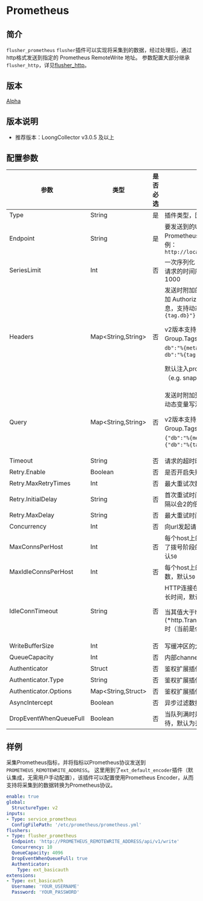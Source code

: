 # Prometheus

## 简介

`flusher_prometheus` `flusher`插件可以实现将采集到的数据，经过处理后，通过http格式发送到指定的 Prometheus RemoteWrite 地址。
参数配置大部分继承`flusher_http`，详见[flusher_http](flusher-http.md)。

## 版本

[Alpha](../../stability-level.md)

## 版本说明

* 推荐版本：LoongCollector v3.0.5 及以上

## 配置参数

| 参数                     | 类型                  | 是否必选 | 说明                                                                                                                                                                                                                                      |
|------------------------|---------------------|------|-----------------------------------------------------------------------------------------------------------------------------------------------------------------------------------------------------------------------------------------|
| Type                   | String              | 是    | 插件类型，固定为`flusher_prometheus`                                                                                                                                                                                                            |
| Endpoint               | String              | 是    | 要发送到的URL地址，遵从Prometheus RemoteWrite协议，示例：`http://localhost:8086/api/v1/write`                                                                                                                                                           |
| SeriesLimit            | Int                 | 否    | 一次序列化 Prometheus RemoteWrite 请求的时间序列的最大长度，默认1000                                                                                                                                                                                        |
| Headers                | Map<String,String>  | 否    | 发送时附加的http请求header，如可添加 Authorization、Content-Type等信息，支持动态变量写法，如`{"x-db":"%{tag.db}"}`<p>v2版本支持从Group的Metadata或者Group.Tags中获取动态变量，如`{"x-db":"%{metadata.db}"}`或者`{"x-db":"%{tag.db}"}`</p><p>默认注入prometheus相关的Header（e.g. snappy压缩）</p> |
| Query                  | Map<String,String>  | 否    | 发送时附加到url上的query参数，支持动态变量写法，如`{"db":"%{tag.db}"}`<p>v2版本支持从Group的Metadata或者Group.Tags中获取动态变量，如`{"db":"%{metadata.db}"}`或者`{"db":"%{tag.db}"}`</p>                                                                                       |
| Timeout                | String              | 否    | 请求的超时时间，默认 `60s`                                                                                                                                                                                                                        |
| Retry.Enable           | Boolean             | 否    | 是否开启失败重试，默认为 `true`                                                                                                                                                                                                                     |
| Retry.MaxRetryTimes    | Int                 | 否    | 最大重试次数，默认为 `3`                                                                                                                                                                                                                          |
| Retry.InitialDelay     | String              | 否    | 首次重试时间间隔，默认为 `1s`，重试间隔以会2的倍数递增                                                                                                                                                                                                          |
| Retry.MaxDelay         | String              | 否    | 最大重试时间间隔，默认为 `30s`                                                                                                                                                                                                                      |
| Concurrency            | Int                 | 否    | 向url发起请求的并发数，默认为`1`                                                                                                                                                                                                                     |
| MaxConnsPerHost        | Int                 | 否    | 每个host上的最大HTTP连接数（包含了拨号阶段的、活跃的、空闲的），默认`50`                                                                                                                                                                                              |
| MaxIdleConnsPerHost    | Int                 | 否    | 每个host上的最大空闲的HTTP连接数，默认`50`                                                                                                                                                                                                             |
| IdleConnTimeout        | String              | 否    | HTTP连接在关闭前保持闲置状态的最长时间，默认`90s`<p>当其值大于http.DefaultTransport.(*http.Transport).IdleConnTimeout时（当前是`90s`），会采用该值                                                                                                                           |
| WriteBufferSize        | Int                 | 否    | 写缓冲区的大小，默认`64KB`                                                                                                                                                                                                                        |
| QueueCapacity          | Int                 | 否    | 内部channel的缓存大小，默认为1024 |
| Authenticator          | Struct              | 否    | 鉴权扩展插件配置                                                                                                                                                                                                                                |
| Authenticator.Type     | String              | 否    | 鉴权扩展插件类型                                                                                                                                                                                                                                |
| Authenticator.Options  | Map<String,Struct>  | 否    | 鉴权扩展插件配置内容                                                                                                                                                                                                                              |
| AsyncIntercept         | Boolean             | 否    | 异步过滤数据，默认为否 |
| DropEventWhenQueueFull | Boolean             | 否    | 当队列满时是否丢弃数据，否则需要等待，默认为丢弃                                                                                                                                                                                                                |

## 样例

采集Prometheus指标，并将指标以Prometheus协议发送到`PROMETHEUS_REMOTEWRITE_ADDRESS`。
这里用到了`ext_default_encoder`插件（默认集成，无需用户手动配置），该插件可以配置使用Prometheus Encoder，从而支持将采集到的数据转换为Prometheus协议。

```yaml
enable: true
global:
  StructureType: v2
inputs:
- Type: service_prometheus
  ConfigFilePath: '/etc/prometheus/prometheus.yml'
flushers:
- Type: flusher_prometheus
  Endpoint: 'http://PROMETHEUS_REMOTEWRITE_ADDRESS/api/v1/write'
  Concurrency: 10
  QueueCapacity: 4096
  DropEventWhenQueueFull: true
  Authenticator:
    Type: ext_basicauth
extensions:
- Type: ext_basicauth
  Username: 'YOUR_USERNAME'
  Password: 'YOUR_PASSWORD'
```
